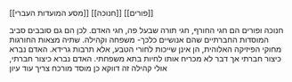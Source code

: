 [[מסע המועדות העברי]]
[[חנוכה]]
[[פורים]]

חנוכה ופורים הם חגי החורף, חגי תורה שבעל פה, חגי האדם.
לכן הם גם סובבים סביב המוסדות החברתיים שהם אנושיים כלכך- משפחה וקהילה.
שתיה מצאות החורגות מחוקי הפיזיקה האלוהית, הן אינן שייכות לחורי הטבע, אלא תרבות גרידא.
האדם נברא כיצור חברתי אך דבר לא מכריח אותו לחיות בתא משפחתי.
האדם נברא כיצור חברתי, אולי קהילה זה דווקא כן מוסד מורכח
צריך עוד עיון